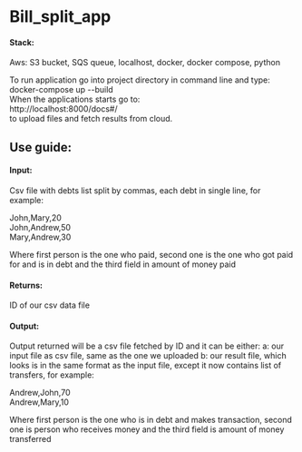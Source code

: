 <h1>Bill_split_app</h1>

<h4>Stack:</h4> Aws: S3 bucket, SQS queue, localhost, docker, docker compose, python

To run application go into project directory in command line and type: <br>docker-compose up --build<br>
When the applications starts go to: <br>http://localhost:8000/docs#/<br> to upload files and fetch results from cloud.

<h2>Use guide:</h2>

<h4>Input:</h4>
Csv file with debts list split by commas, each debt in single line, for example:

John,Mary,20<br>
John,Andrew,50<br>
Mary,Andrew,30<br>

Where first person is the one who paid, second one is the one who got paid for and is in debt and the third field in amount of money paid

<h4>Returns:</h4> ID of our csv data file

<h4>Output:</h4>
Output returned will be a csv file fetched by ID and it can be either:
a: our input file as csv file, same as the one we uploaded
b: our result file, which looks is in the same format as the input file, except it now contains list of transfers, for example:

Andrew,John,70<br>
Andrew,Mary,10<br>

Where first person is the one who is in debt and makes transaction, second one is person who receives money and the third field is amount of money transferred
